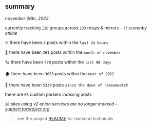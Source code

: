 
## summary
_november 26th, 2022_

currently tracking `128` groups across `233` relays & mirrors - _`73` currently online_

⏲ there have been `4` posts within the `last 24 hours`

🦈 there have been `261` posts within the `month of november`

🪐 there have been `770` posts within the `last 90 days`

🏚 there have been `3053` posts within the `year of 2022`

🦕 there have been `5339` posts `since the dawn of ransomwatch`

there are `63` custom parsers indexing posts

_`20` sites using v2 onion services are no longer indexed - [support.torproject.org](https://support.torproject.org/onionservices/v2-deprecation/)_

> see the project [README](https://github.com/joshhighet/ransomwatch#ransomwatch--) for backend technicals
